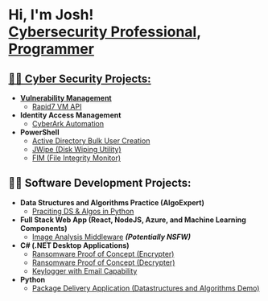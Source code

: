 <h1>Hi, I'm Josh! <br/><a href="https://github.com/joshmena">Cybersecurity Professional</a>,<a href="https://www.linkedin.com/in/joshmena/"</a> Programmer</a> <a href="https://www.linkedin.com/in/joshmena/"</a></h1>

<h2>👨‍💻 Cyber Security Projects:</h2>

- <b>Vulnerability Management</b>
  - [Rapid7 VM API](https://github.com/joshmena/Vulnerability-Management)
- <b>Identity Access Management</b>
  - [CyberArk Automation](https://github.com/joshmena/CyberArk)
- <b>PowerShell</b>
  - [Active Directory Bulk User Creation](https://github.com/joshmena/AD_PS)
  - [JWipe (Disk Wiping Utility)](https://github.com/joshmena/Jwipe.ps)
  - [FIM (File Integrity Monitor)](https://github.com/joshmena/PowerShell-Integrity-FIM)
 
<h2>👨‍💻 Software Development Projects:</h2>

- <b>Data Structures and Algorithms Practice (AlgoExpert)</b>
  - [Praciting DS & Algos in Python](https://github.com/joshmena/Algorithms-Practice)
- <b>Full Stack Web App (React, NodeJS, Azure, and Machine Learning Components)</b>
  - [Image Analysis Middleware](https://github.com/joshmena/4chan-Image-Analysis-Middleware-C964) <b><i>(Potentially NSFW)</b></i>    
- <b>C# (.NET Desktop Applications)</b>
  - [Ransomware Proof of Concept (Encrypter)](https://github.com/joshmena/EncrypterPOC)
  - [Ransomware Proof of Concept (Decrypter)](https://github.com/joshmena/DecrypterPOC)
  - [Keylogger with Email Capability](https://github.com/joshmena/Key-Logger-With-Email)
- <b>Python</b>
  - [Package Delivery Application (Datastructures and Algorithms Demo)](https://github.com/joshmena/Package-Delivery-Pathfinding-Algorithm)


[twitter]: https://twitter.com/joshmena
[linkedin]: https://linkedin.com/in/joshmena

<!--

Here are some ideas to get you started:

- 🔭 I’m currently working on ...
- 🌱 I’m currently learning ...
- 👯 I’m looking to collaborate on ...
- 🤔 I’m looking for help with ...
- 💬 Ask me about ...
- 📫 How to reach me: ...
- 😄 Pronouns: ...
- ⚡ Fun fact: ...
-->
